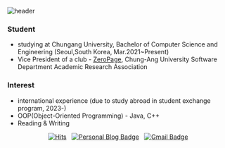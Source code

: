 ![header](https://capsule-render.vercel.app/api?type=waving&color=auto&height=300&section=header&text=welcome&fontSize=90&animation=fadeIn&fontAlignY=38&desc=Ji-Min,%20Lim's%20GitHub%20Profile&descAlignY=51&descAlign=62)
### Student
- studying at Chungang University, Bachelor of Computer Science and Engineering (Seoul,South Korea, Mar.2021~Present)
- Vice President of a club - [ZeroPage](https://zp-portal.org/), Chung-Ang University Software Department Academic Research Association

### Interest
- international experience (due to study abroad in student exchange program, 2023-)
- OOP(Object-Oriented Programming) - Java, C++
- Reading & Writing

<div align=center>
	
[![Hits](https://hits.seeyoufarm.com/api/count/incr/badge.svg?url=https%3A%2F%2Fgithub.com%2Fhyun-hyang%2Fhit-counter&count_bg=%238351C2&title_bg=%black&title=visitors&edge_flat=true)](https://hits.seeyoufarm.com) &nbsp;
[![Personal Blog Badge](http://img.shields.io/badge/-Personal%20blog-ff69b4?style=social&logo=4chan&logoColor=black&link=https://www.hyun-hyang.com/)](https://www.hyun-hyang.com/) &nbsp;
[![Gmail Badge](https://img.shields.io/badge/Gmail-d14836?style=flat-square&logo=Gmail&logoColor=white&link=mailto:jylim3060@gmail.com)](mailto:jylim3060@gmail.com)
	
</div>

<!--
**hyun-hyang/hyun-hyang** is a ✨ _special_ ✨ repository because its `README.md` (this file) appears on your GitHub profile.

Here are some ideas to get you started:

- 🔭 I’m currently working on ...
- 🌱 I’m currently learning ...
- 👯 I’m looking to collaborate on ...
- 🤔 I’m looking for help with ...
- 💬 Ask me about ...
- 📫 How to reach me: ...
- 😄 Pronouns: ...
- ⚡ Fun fact: ...
-->

